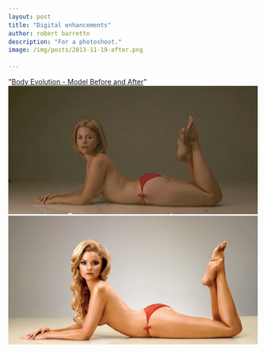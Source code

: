 ```yaml
---
layout: post
title: "Digital enhancements"
author: robert barretto
description: "For a photoshoot."
image: /img/posts/2013-11-19-after.png

---
```

"[Body Evolution - Model Before and After](http://www.youtube.com/watch?v=17j5QzF3kqE&)"
![Before](/img/posts/2013-11-19-before.png)
![After](/img/posts/2013-11-19-after.png)